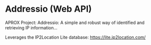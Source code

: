# Addressio (Web API)

APROX Project: Addressio: A simple and robust way of identified and retrieving IP information...

Leverages the IP2Location Lite database: https://lite.ip2location.com/
